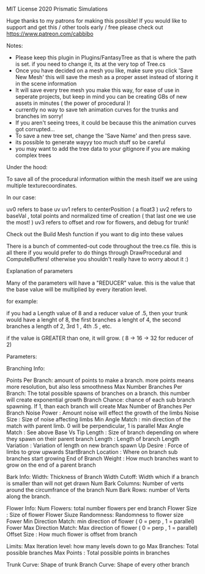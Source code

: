 ﻿MIT License 2020 Prismatic Simulations


Huge thanks to my patrons for making this possible!
If you would like to support and get this / other
tools early / free please check out https://www.patreon.com/cabbibo

Notes:

- Please keep this plugin in Plugins/FantasyTree as that is where the path is set. if you need to change it, its at the very top of Tree.cs
- Once you have decided on a mesh you like, make sure you click 'Save New Mesh' this will save the mesh as a proper asset instead of storing it in the scene information
- It will save every tree mesh you make this way, for ease of use in seperate projects, but keep in mind you can be creating GBs of new assets in minutes ( the power of procedural )!
- currently no way to save teh animation curves for the trunks and branches im sorry! 
- If you aren't seeing trees, it could be because this the animation curves got corrupted...
- To save a new tree set, change the 'Save Name' and then press save.
- its possible to generate wayyy too much stuff so be careful
- you may want to add the tree data to your gitignore if you are making complex trees


Under the hood:

To save all of the procedural information within the mesh itself 
we are using multiple texturecoordinates.

In our case:

uv0 refers to base uv
uv1 refers to centerPosition ( a float3 )
uv2 refers to baseVal , total points and normalized time of creation ( that last one we use the most! )
uv3 refers to offset and row for flowers, and debug for trunk!

Check out the Build Mesh function if you want to dig into these values


There is a bunch of commented-out code throughout the tree.cs file. 
this is all there if you would prefer to do things through DrawProcedural 
and ComputeBuffers! otherwise you shouldn't really have to worry about it :)


Explanation of parameters

Many of the parameters will have a "REDUCER" value. this is the value
that the base value will be multiplied by every iteration level.

for example:

if you had a Length value of 8 and a reducer value of .5,
then your trunk would have a lenght of 8, the first branches
a lenght of 4, the second branches a length of 2, 3rd  1 , 4th .5 , etc. 

if the value is GREATER than one, it will grow. ( 8 -> 16 -> 32 for reducer of 2)


Parameters:


Branching Info:

Points Per Branch: amount of points to make a branch. more points means more resolution, but also less smoothness
Max Number Branches Per Branch: The total possible spawns of branches on a branch. this number will create exponential growth
Branch Chance: chance of each sub branch spawning. If 1, than each branch will create Max Number of Branches Per Branch
Noise Power : Amount noise will effect the growth of the limbs
Noise Size : Size of noise affecting limbs
Min Angle Match : min direction of the match with parent limb. 0 will be perpendicular, 1 is parallel
Max Angle Match : See above
Base Vs Tip Length : Size of branch depending on where they spawn on their parent branch
Length : Length of branch
Length Variation : Variation of length on new branch spawn
Up Desire : Force of limbs to grow upwards
StartBranch Location : Where on branch sub branches start growing
End of Branch Weight : How much branches want to grow on the end of a parent branch


Bark Info:
Width: Thickness of Branch
Width Cutoff: Width which if a branch is smaller than will not get drawn
Num Bark Columns: Number of verts around the circumfrance of the branch
Num Bark Rows: number of Verts along the branch.


Flower Info:
Num Flowers: total number flowers per end branch
Flower Size : Size of flower
Flower Siuze Randomness: Randomness to flower size
Fower Min Direction Match: min direction of flower ( 0 = perp , 1 = parallel)
Fower Max Direction Match: Max direction of flower ( 0 = perp , 1 = parallel)
Offset Size : How much flower is offset from branch


Limits:
Max Iteration level: how many levels down to go
Max Branches: Total possible branches
Max Points : Total possible points in branches

Trunk Curve: Shape of trunk
Branch Curve: Shape of every other branch











